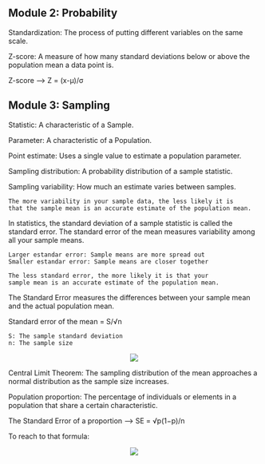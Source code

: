 ## Module 2: Probability

Standardization: The process of putting different variables on the same scale.

Z-score: A measure of how many standard deviations below or above the population mean a data point is.

Z-score --> Z = (x-μ)/σ

## Module 3: Sampling

Statistic: A characteristic of a Sample.

Parameter: A characteristic of a Population.

Point estimate: Uses a single value to estimate a population parameter.

Sampling distribution: A probability distribution of a sample statistic.

Sampling variability: How much an estimate varies between samples.

    The more variability in your sample data, the less likely it is
    that the sample mean is an accurate estimate of the population mean.

In statistics, the standard deviation of a sample statistic is called the standard error. The standard error of the mean measures variability among
all your sample means.

    Larger estandar error: Sample means are more spread out
    Smaller estandar error: Sample means are closer together

    The less standard error, the more likely it is that your
    sample mean is an accurate estimate of the population mean.

The Standard Error measures the differences between your sample mean and the actual population mean.

Standard error of the mean = S/√n

    S: The sample standard deviation
    n: The sample size

<p align="center">
  <img src="https://github.com/user-attachments/assets/370dff3f-4bba-4ad5-a250-84f46d3205b2" />
</p>

Central Limit Theorem: The sampling distribution of the mean approaches a normal distribution as the sample size increases.

Population proportion: The percentage of individuals or elements in a population that share a certain characteristic.

The Standard Error of a proportion --> SE = √p(1−p)/n

To reach to that formula:

<p align="center">
  <img src="https://github.com/user-attachments/assets/8e2a686d-abbb-4503-9966-0064b0484913" />
</p>


















